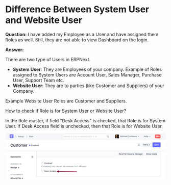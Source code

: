 
# Difference Between System User and Website User


**Question:** I have added my Employee as a User and have assigned them Roles as well. Still, they are not able to view Dashboard on the login.


**Answer:**


There are two type of Users in ERPNext.


* **System User**: They are Employees of your company. Example of Roles assigned to System Users are Account User, Sales Manager, Purchase User, Support Team etc.
* **Website User**: They are to parties (like Customer and Suppliers) of your Company.


Example Website User Roles are Customer and Suppliers.


How to check if Role is for System User or Website User?


In the Role master, if field "Desk Access" is checked, that Role is for System User. If Desk Access field is unchecked, then that Role is for Website User.


![Role Desk Permission](/files/role-deskperm.png)


